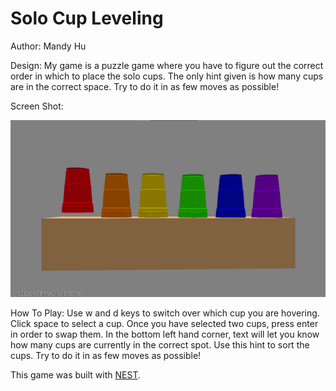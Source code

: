 # Solo Cup Leveling

Author: Mandy Hu

Design: My game is a puzzle game where you have to figure out the correct order in which
        to place the solo cups. The only hint given is how many cups are in the correct
        space. Try to do it in as few moves as possible!

Screen Shot:

![Screen Shot](screenshot.png)

How To Play: 
Use w and d keys to switch over which cup you are hovering. Click space to select a cup.
Once you have selected two cups, press enter in order to swap them.
In the bottom left hand corner, text will let you know how many cups are currently in the
correct spot. Use this hint to sort the cups. Try to do it in as few moves as possible!

This game was built with [NEST](NEST.md).

